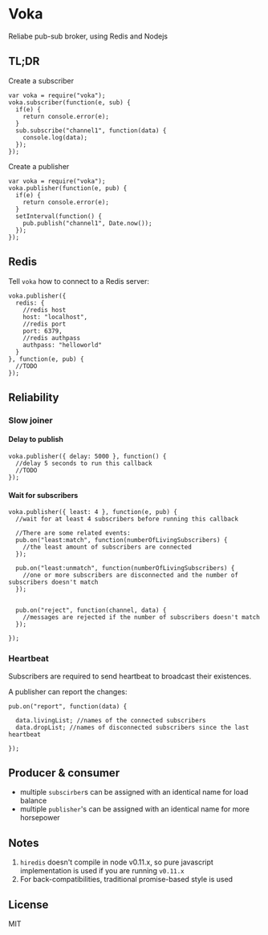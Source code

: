 # Voka

Reliabe pub-sub broker, using Redis and Nodejs


## TL;DR

Create a subscriber

```
var voka = require("voka");
voka.subscriber(function(e, sub) {
  if(e) {
    return console.error(e);
  }
  sub.subscribe("channel1", function(data) {
    console.log(data);
  });
});
```

Create a publisher

```
var voka = require("voka");
voka.publisher(function(e, pub) {
  if(e) {
    return console.error(e);
  }
  setInterval(function() {
    pub.publish("channel1", Date.now());
  });
});
```


## Redis

Tell `voka` how to connect to a Redis server:

```
voka.publisher({
  redis: {
    //redis host
    host: "localhost",
    //redis port
    port: 6379,
    //redis authpass
    authpass: "helloworld"
  }
}, function(e, pub) {
  //TODO
});
```

## Reliability

### Slow joiner

#### Delay to publish

```
voka.publisher({ delay: 5000 }, function() {
  //delay 5 seconds to run this callback
  //TODO
});
```

#### Wait for subscribers

```
voka.publisher({ least: 4 }, function(e, pub) {
  //wait for at least 4 subscribers before running this callback
  
  //There are some related events:
  pub.on("least:match", function(numberOfLivingSubscribers) {
    //the least amount of subscribers are connected
  });
  
  pub.on("least:unmatch", function(numberOfLivingSubscribers) {
    //one or more subscribers are disconnected and the number of subscribers doesn't match
  });
  
  
  pub.on("reject", function(channel, data) {
    //messages are rejected if the number of subscribers doesn't match
  });
  
});
```

### Heartbeat

Subscribers are required to send heartbeat to broadcast their existences.

A publisher can report the changes:

```
pub.on("report", function(data) {

  data.livingList; //names of the connected subscribers
  data.dropList; //names of disconnected subscribers since the last heartbeat

});
```

## Producer & consumer

* multiple `subscirber`s can be assigned with an identical name for load balance
* multiple `publisher`'s can be assigned with an identical name for more horsepower

## Notes

1. `hiredis` doesn't compile in node v0.11.x, so pure javascript implementation is used if you are running `v0.11.x`
2. For back-compatibilities, traditional promise-based style is used

## License 

MIT